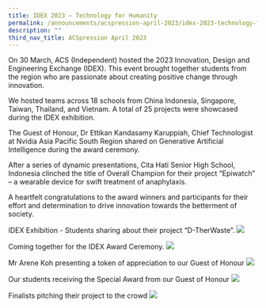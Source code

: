 ```yaml
---
title: IDEX 2023 – Technology for Humanity
permalink: /announcements/acspression-april-2023/idex-2023-technology-for-humanity/
description: ""
third_nav_title: ACSpression April 2023
---
```

On 30 March, ACS (Independent) hosted the 2023 Innovation, Design and Engineering Exchange (IDEX). This event brought together students from the region who are passionate about creating positive change through innovation.

We hosted teams across 18 schools from China Indonesia, Singapore, Taiwan, Thailand, and Vietnam. A total of 25 projects were showcased during the IDEX exhibition.

The Guest of Honour, Dr Ettikan Kandasamy Karuppiah, Chief Technologist at Nvidia Asia Pacific South Region shared on Generative Artificial Intelligence during the award ceremony.

After a series of dynamic presentations, Cita Hati Senior High School, Indonesia clinched the title of Overall Champion for their project “Epiwatch” – a wearable device for swift treatment of anaphylaxis.

A heartfelt congratulations to the award winners and participants for their effort and determination to drive innovation towards the betterment of society.

IDEX Exhibition - Students sharing about their project “D-TherWaste”.
![](/images/ACSpression/picture11z.jpg)

Coming together for the IDEX Award Ceremony.
![](/images/ACSpression/picture12z.jpg)

Mr Arene Koh presenting a token of appreciation to our Guest of Honour
![](/images/ACSpression/picture13z.jpg)

Our students receiving the Special Award from our Guest of Honour
![](/images/ACSpression/picture14z.jpg)

Finalists pitching their project to the crowd
![](/images/ACSpression/picture15z.jpg)